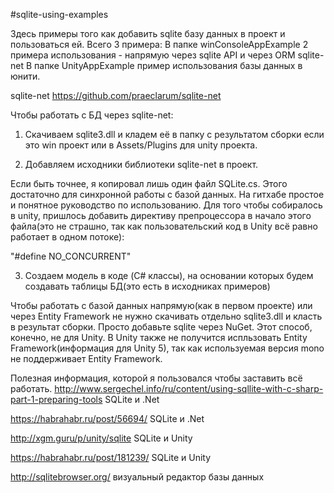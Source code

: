 #sqlite-using-examples

Здесь примеры того как добавить sqlite базу данных в проект и пользоваться ей. Всего 3 примера:
В папке winConsoleAppExample 2 примера использования - напрямую через sqlite API и через ORM sqlite-net
В папке UnityAppExample пример использования базы данных в юнити.

sqlite-net
https://github.com/praeclarum/sqlite-net

Чтобы работать с БД через sqlite-net:

1) Скачиваем sqlite3.dll и кладем её в папку с результатом сборки если это win проект или в Assets/Plugins для unity проекта.

2) Добавляем исходники библиотеки sqlite-net в проект.

Если быть точнее, я копировал лишь один файл SQLite.cs. 
Этого достаточно для синхронной работы с базой данных. На гитхабе простое и понятное руководство по использованию.
Для того чтобы собиралось в unity, пришлось добавить директиву препроцессора в начало этого файла(это не страшно, 
так как пользовательский код в Unity всё равно работает в одном потоке):

"#define NO_CONCURRENT"

3) Создаем модель в коде (C# классы), на основании которых будем создавать таблицы БД(это есть в исходниках примеров)

Чтобы работать с базой данных напрямую(как в первом проекте) или через Entity Framework не нужно скачивать отдельно sqlite3.dll
и класть в результат сборки. Просто добавьте sqlite через NuGet. Этот способ, конечно, не для Unity. В Unity также не получится 
испльзовать Entity Framework(информация для Unity 5), так как используемая версия mono не поддерживает Entity Framework.

Полезная информация, которой я пользовался чтобы заставить всё работать.
http://www.sergechel.info/ru/content/using-sqllite-with-c-sharp-part-1-preparing-tools SQLite и .Net

https://habrahabr.ru/post/56694/                      SQLite и .Net

http://xgm.guru/p/unity/sqlite                        SQLite и Unity

https://habrahabr.ru/post/181239/                     SQLite и Unity

http://sqlitebrowser.org/                             визуальный редактор базы данных

